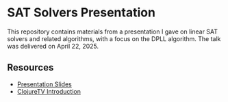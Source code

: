 # SAT Solvers Presentation

This repository contains materials from a presentation I gave on linear SAT solvers and related algorithms, with a focus on the DPLL algorithm. The talk was delivered on April 22, 2025.

## Resources

- [Presentation Slides](#)
- [ClojureTV Introduction](#)

